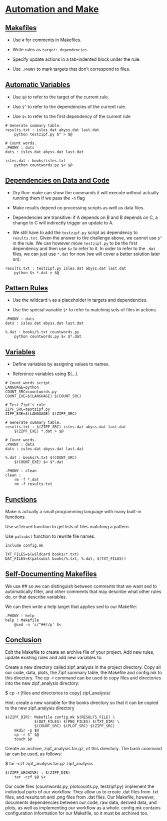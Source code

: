 # [Automation and Make](http://swcarpentry.github.io/make-novice/)

## [Makefiles](http://swcarpentry.github.io/make-novice/02-makefiles/index.html)

- Use `#` for comments in Makefiles.

- Write rules as `target: dependencies`.

- Specify update actions in a tab-indented block under the rule.

- Use `.PHONY` to mark targets that don’t correspond to files.


## [Automatic Variables](http://swcarpentry.github.io/make-novice/02-makefiles/index.html)

- Use `$@` to refer to the target of the current rule.

- Use `$^` to refer to the dependencies of the current rule.

- Use `$<` to refer to the first dependency of the current rule

````
# Generate summary table.
results.txt : isles.dat abyss.dat last.dat
	python testzipf.py $^ > $@

# Count words.
.PHONY : dats
dats : isles.dat abyss.dat last.dat

isles.dat : books/isles.txt
	python countwords.py $< $@

````


## [Dependencies on Data and Code](http://swcarpentry.github.io/make-novice/04-dependencies/index.html)

- Dry Run: make can show the commands it will execute without actually running them if we pass the `-n` flag

- Make results depend on processing scripts as well as data files.

- Dependencies are transitive: if A depends on B and B depends on C, a change to C will indirectly trigger an update to A.

- We still have to add the `testzipf.py` script as dependency to `results.txt`. Given the answer to the challenge above, we cannot use `$^` in the rule.  We can however move `testzipf.py` to be the first dependency and then use `$<` to refer to it. In order to refer to the `.dat` files, we can just use `*.dat` for now (we will cover a better solution later on):

````
results.txt : testzipf.py isles.dat abyss.dat last.dat
	python $< *.dat > $@
````


## [Pattern Rules](http://swcarpentry.github.io/make-novice/05-patterns/index.html)

- Use the wildcard `%` as a placeholder in targets and dependencies.

- Use the special variable `$*` to refer to matching sets of files in actions.

````
.PHONY : dats
dats : isles.dat abyss.dat last.dat

%.dat : books/%.txt countwords.py
	python countwords.py $< $*.dat
````


## [Variables](http://swcarpentry.github.io/make-novice/06-variables/index.html)

- Define variables by assigning values to names.

- Reference variables using $(...).

````
# Count words script.
LANGUAGE=python
COUNT_SRC=countwords.py
COUNT_EXE=$(LANGUAGE) $(COUNT_SRC)

# Test Zipf's rule
ZIPF_SRC=testzipf.py
ZIPF_EXE=$(LANGUAGE) $(ZIPF_SRC)

# Generate summary table.
results.txt : $(ZIPF_SRC) isles.dat abyss.dat last.dat
	$(ZIPF_EXE) *.dat > $@

# Count words.
.PHONY : dats
dats : isles.dat abyss.dat last.dat

%.dat : books/%.txt $(COUNT_SRC)
	$(COUNT_EXE) $< $*.dat

.PHONY : clean
clean :
	rm -f *.dat
	rm -f results.txt
````

## [Functions](https://swcarpentry.github.io/make-novice/07-functions/index.html)

Make is actually a small programming language with many built-in functions.

Use `wildcard` function to get lists of files matching a pattern.

Use `patsubst` function to rewrite file names.

````
include config.mk

TXT_FILES=$(wildcard books/*.txt)
DAT_FILES=$(patsubst books/%.txt, %.dat, $(TXT_FILES))
````
## [Self-Documenting Makefiles](https://swcarpentry.github.io/make-novice/08-self-doc/index.html)

We use ## so we can distinguish between comments that we want sed to automatically filter, and other comments that may describe what other rules do, or that describe variables.

We can then write a help target that applies sed to our Makefile:

````
.PHONY : help
help : Makefile
	@sed -n 's/^##//p' $<
````

## [Conclusion](https://swcarpentry.github.io/make-novice/09-conclusion/index.html)

Edit the Makefile to create an archive file of your project. Add new rules, update existing rules and add new variables to:

Create a new directory called zipf_analysis in the project directory.
Copy all our code, data, plots, the Zipf summary table, the Makefile and config.mk to this directory. The cp -r command can be used to copy files and directories into the new zipf_analysis directory:

$ cp -r [files and directories to copy] zipf_analysis/

Hint: create a new variable for the books directory so that it can be copied to the new zipf_analysis directory

````
$(ZIPF_DIR): Makefile config.mk $(RESULTS_FILE) \
             $(DAT_FILES) $(PNG_FILES) $(TXT_DIR) \
             $(COUNT_SRC) $(PLOT_SRC) $(ZIPF_SRC)
	mkdir -p $@
	cp -r $^ $@
	touch $@
````

Create an archive, zipf_analysis.tar.gz, of this directory. The bash command tar can be used, as follows:

$ tar -czf zipf_analysis.tar.gz zipf_analysis

````
$(ZIPF_ARCHIVE) : $(ZIPF_DIR)
	tar -czf $@ $<
````


Our code files (countwords.py, plotcounts.py, testzipf.py) implement the individual parts of our workflow. They allow us to create .dat files from .txt files, and results.txt and .png files from .dat files. Our Makefile, however, documents dependencies between our code, raw data, derived data, and plots, as well as implementing our workflow as a whole. config.mk contains configuration information for our Makefile, so it must be archived too.
